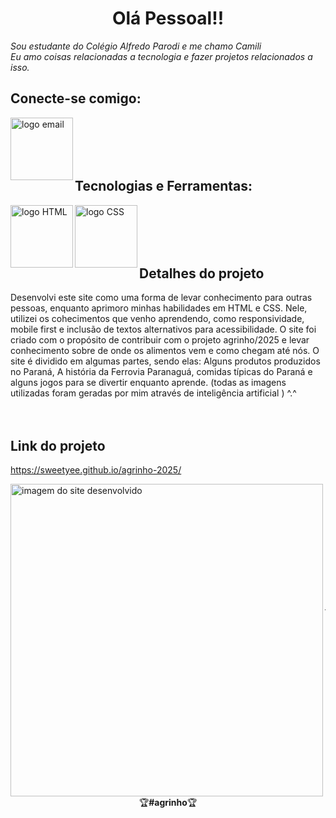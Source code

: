 <!--Sessão do Título-->
<h1 align="center">Olá Pessoal!!</h1>

<p>
  <em>Sou estudante do Colégio Alfredo Parodi e me chamo Camili<br>
      Eu amo coisas relacionadas a tecnologia e fazer projetos relacionados a isso.
  </em>
</p>

<!--Sessão com informações para contato contendo link para E-mail-->
<div>
  <h2>Conecte-se comigo:</h2>

  <p>
    <a href="mailto:camili.aquino@escola.pr.gov.br">
      <img align="left" alt="logo email" src="https://cdn4.iconfinder.com/data/icons/social-media-logos-6/512/112-gmail_email_mail-512.png" width="100">
    </a>
  </p>
</div>

<br><br><br><br>

<!--Sessão contendo as ferramentas e tecnologias utilizadas nesse projeto-->
<div>
  <p>
    <h2 align="left">Tecnologias e Ferramentas:</h2>
  </p>
  <img align="left" alt="logo HTML" src="https://icons.iconarchive.com/icons/cornmanthe3rd/plex/512/Other-html-5-icon.png" width="100">
  <img align="left" alt="logo CSS" src="https://encrypted-tbn0.gstatic.com/images?q=tbn:ANd9GcQZGM5Jpbl1RAxb3fvhRfbZzN8XyOot58Yskw&s" width="100">
 
</div>

<br><br><br><br>

## Detalhes do projeto

Desenvolvi este site como uma forma de levar conhecimento para outras pessoas, enquanto aprimoro minhas habilidades em HTML e CSS. Nele, utilizei os cohecimentos que venho aprendendo, como responsividade, mobile first e inclusão de textos alternativos para acessibilidade. O site foi criado com o propósito de contribuir com o projeto agrinho/2025 e levar conhecimento sobre de onde os alimentos vem e como chegam até nós. O site é dividido em algumas partes, sendo elas: Alguns produtos produzidos no Paraná, A história da Ferrovia Paranaguá, comidas típicas do Paraná e alguns jogos para se divertir enquanto aprende. (todas as imagens utilizadas foram geradas por mim através de inteligência artificial ) ^.^
<br><br><br>

## Link do projeto 
https://sweetyee.github.io/agrinho-2025/

<div>
 <img align="left" alt="imagem do site desenvolvido" src="./img" width="500">
</div>

<br><br><br><br><br><br><br><br><br><br><br>

---

<p align="center">🏆<strong>#agrinho</strong>🏆</p>

